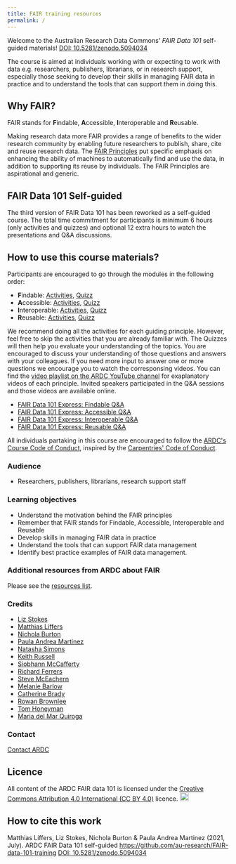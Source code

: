 ```yaml
---
title: FAIR training resources
permalink: /
---
```


Welcome to the Australian Research Data Commons' *FAIR Data 101* self-guided materials!
[DOI: 10.5281/zenodo.5094034](https://doi.org/10.5281/zenodo.5094034)

The course is aimed at individuals working with or expecting to work with data e.g. researchers, publishers, librarians, or in research support, especially those seeking to develop their skills in managing FAIR data in practice and to understand the tools that can support them in doing this.

## Why FAIR?
FAIR stands for **F**indable, **A**ccessible, **I**nteroperable and **R**eusable. 

Making research data more FAIR provides a range of benefits to the wider research community by enabling future researchers to publish, share, cite and reuse research data. The [FAIR Principles](https://doi.org/10.1038/sdata.2016.18) put specific emphasis on enhancing the ability of machines to automatically find and use the data, in addition to supporting its reuse by individuals. The FAIR Principles are aspirational and generic. 

## FAIR Data 101 Self-guided
The third version of FAIR Data 101 has been reworked as a self-guided course. The total time commitment for participants is minimum 6 hours (only activities and quizzes) and optional 12 extra hours to watch the presentations and Q&A discussions. 

## How to use this course materials?

Participants are encouraged to go through the modules in the following order:
- **F**indable: [Activities](https://au-research.github.io/FAIR-data-101-training/findable/activities), [Quizz](https://au-research.github.io/FAIR-data-101-training/findable/quiz) 
- **A**ccessible: [Activities](https://au-research.github.io/FAIR-data-101-training/accessible/activities), [Quizz](https://au-research.github.io/FAIR-data-101-training/accesible/quiz)  
- **I**nteroperable: [Activities](https://au-research.github.io/FAIR-data-101-training/interoperable/activities), [Quizz](https://au-research.github.io/FAIR-data-101-training/interoperable/quiz) 
- **R**eusable: [Activities](https://au-research.github.io/FAIR-data-101-training/reusable/activities), [Quizz](https://au-research.github.io/FAIR-data-101-training/reusable/quiz) 

We recommend doing all the activities for each guiding principle. However, feel free to skip the activities that you are already familiar with. The Quizzes will then help you evaluate your understanding of the topics. You are encouraged to discuss your understanding of those questions and answers with your colleagues. If you need more input to answer one or more questions we encourage you to watch the corresponsing videos. You can find the [video playlist on the ARDC YouTube channel](https://www.youtube.com/playlist?list=PLG25fMbdLRa7bf4FNTS_LHV7hHOyFvkc-) for exaplanatory videos of each principle. Invited speakers participated in the Q&A sessions and those videos are available online.

* [FAIR Data 101 Express: Findable Q&A](https://www.youtube.com/watch?v=6KAR4jJVK8I)
* [FAIR Data 101 Express: Accessible Q&A](https://www.youtube.com/watch?v=0tR-K7DKD3Q)
* [FAIR Data 101 Express: Interoperable Q&A](https://www.youtube.com/watch?v=ZeK9z-gLH5Y)
* [FAIR Data 101 Express: Reusable Q&A](https://www.youtube.com/watch?v=55z2WcR1tgk)

All individuals partaking in this course are encouraged to follow the [ARDC's Course Code of Conduct](https://tiny.cc/code-conduct), inspired
by the [Carpentries' Code of Conduct](https://docs.carpentries.org/topic_folders/policies/code-of-conduct.html).

### Audience
* Researchers, publishers, librarians, research support staff

### Learning objectives
* Understand the motivation behind the FAIR principles
* Remember that FAIR stands for Findable, Accessible, Interoperable and Reusable
* Develop skills in managing FAIR data in practice
* Understand the tools that can support FAIR data management
* Identify best practice examples of FAIR data management.

### Additional resources from ARDC about FAIR
Please see the [resources list](https://au-research.github.io/FAIR-data-101-training/resources/additional).

### Credits
* [Liz Stokes](https://orcid.org/0000-0002-2973-5647)
* [Matthias Liffers](https://orcid.org/0000-0002-3639-2080)
* [Nichola Burton](https://orcid.org/0000-0003-4470-4846)
* [Paula Andrea Martinez](https://orcid.org/org/0000-0002-8990-1985)
* [Natasha Simons](https://orcid.org/0000-0003-0635-1998)
* [Keith Russell](https://orcid.org/0000-0001-5390-2719)
* [Siobhann McCafferty](https://orcid.org/0000-0002-2491-0995)
* [Richard Ferrers](https://orcid.org/0000-0002-2923-9889)
* [Steve McEachern](https://orcid.org/0000-0001-7848-4912)
* [Melanie Barlow](https://orcid.org/0000-0002-3956-5784)
* [Catherine Brady](https://orcid.org/0000-0002-7919-7592)
* [Rowan Brownlee](https://orcid.org/0000-0002-1955-1262)
* [Tom Honeyman](https://orcid.org/0000-0001-9448-4023)
* [Maria del Mar Quiroga](https://orcid.org/0000-0002-8943-2808)

### Contact
[Contact ARDC](mailto:contact@ardc.edu.au)

## Licence
All content of the ARDC FAIR data 101 is licensed under the [Creative Commons Attribution 4.0 International (CC BY 4.0)](https://creativecommons.org/licenses/by/4.0/) licence. 
<a href="https://creativecommons.org/licenses/by/4.0/"><img src="https://mirrors.creativecommons.org/presskit/buttons/80x15/png/by.png" height="20"/></a>

## How to cite this work
Matthias Liffers, Liz Stokes, Nichola Burton & Paula Andrea Martinez (2021, July). ARDC FAIR Data 101 self-guided https://github.com/au-research/FAIR-data-101-training [DOI: 10.5281/zenodo.5094034](https://doi.org/10.5281/zenodo.5094034)
